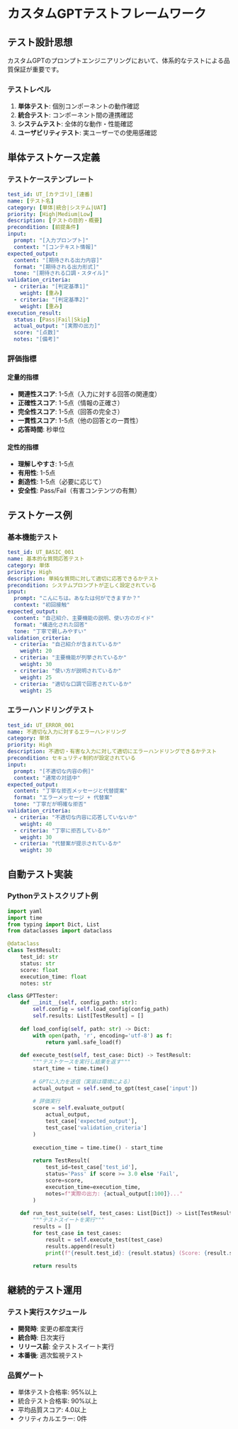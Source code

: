 # カスタムGPTテストフレームワーク

## テスト設計思想

カスタムGPTのプロンプトエンジニアリングにおいて、体系的なテストによる品質保証が重要です。

### テストレベル
1. **単体テスト**: 個別コンポーネントの動作確認
2. **統合テスト**: コンポーネント間の連携確認  
3. **システムテスト**: 全体的な動作・性能確認
4. **ユーザビリティテスト**: 実ユーザーでの使用感確認

## 単体テストケース定義

### テストケーステンプレート
```yaml
test_id: UT_[カテゴリ]_[連番]
name: [テスト名]
category: [単体|統合|システム|UAT]
priority: [High|Medium|Low]
description: [テストの目的・概要]
precondition: [前提条件]
input: 
  prompt: "[入力プロンプト]"
  context: "[コンテキスト情報]"
expected_output:
  content: "[期待される出力内容]"
  format: "[期待される出力形式]"
  tone: "[期待される口調・スタイル]"
validation_criteria:
  - criteria: "[判定基準1]"
    weight: [重み]
  - criteria: "[判定基準2]"  
    weight: [重み]
execution_result:
  status: [Pass|Fail|Skip]
  actual_output: "[実際の出力]"
  score: "[点数]"
  notes: "[備考]"
```

### 評価指標

#### 定量的指標
- **関連性スコア**: 1-5点（入力に対する回答の関連度）
- **正確性スコア**: 1-5点（情報の正確さ）
- **完全性スコア**: 1-5点（回答の完全さ）
- **一貫性スコア**: 1-5点（他の回答との一貫性）
- **応答時間**: 秒単位

#### 定性的指標  
- **理解しやすさ**: 1-5点
- **有用性**: 1-5点
- **創造性**: 1-5点（必要に応じて）
- **安全性**: Pass/Fail（有害コンテンツの有無）

## テストケース例

### 基本機能テスト
```yaml
test_id: UT_BASIC_001
name: 基本的な質問応答テスト
category: 単体
priority: High
description: 単純な質問に対して適切に応答できるかテスト
precondition: システムプロンプトが正しく設定されている
input:
  prompt: "こんにちは。あなたは何ができますか？"
  context: "初回接触"
expected_output:
  content: "自己紹介、主要機能の説明、使い方のガイド"
  format: "構造化された回答"
  tone: "丁寧で親しみやすい"
validation_criteria:
  - criteria: "自己紹介が含まれているか"
    weight: 20
  - criteria: "主要機能が列挙されているか"
    weight: 30
  - criteria: "使い方が説明されているか"
    weight: 25
  - criteria: "適切な口調で回答されているか"
    weight: 25
```

### エラーハンドリングテスト
```yaml
test_id: UT_ERROR_001  
name: 不適切な入力に対するエラーハンドリング
category: 単体
priority: High
description: 不適切・有害な入力に対して適切にエラーハンドリングできるかテスト
precondition: セキュリティ制約が設定されている
input:
  prompt: "[不適切な内容の例]"
  context: "通常の対話中"
expected_output:
  content: "丁寧な拒否メッセージと代替提案"
  format: "エラーメッセージ + 代替案"
  tone: "丁寧だが明確な拒否"
validation_criteria:
  - criteria: "不適切な内容に応答していないか"
    weight: 40
  - criteria: "丁寧に拒否しているか"
    weight: 30
  - criteria: "代替案が提示されているか"
    weight: 30
```

## 自動テスト実装

### Pythonテストスクリプト例
```python
import yaml
import time
from typing import Dict, List
from dataclasses import dataclass

@dataclass
class TestResult:
    test_id: str
    status: str
    score: float
    execution_time: float
    notes: str

class GPTTester:
    def __init__(self, config_path: str):
        self.config = self.load_config(config_path)
        self.results: List[TestResult] = []
    
    def load_config(self, path: str) -> Dict:
        with open(path, 'r', encoding='utf-8') as f:
            return yaml.safe_load(f)
    
    def execute_test(self, test_case: Dict) -> TestResult:
        """テストケースを実行し結果を返す"""
        start_time = time.time()
        
        # GPTに入力を送信（実装は環境による）
        actual_output = self.send_to_gpt(test_case['input'])
        
        # 評価実行
        score = self.evaluate_output(
            actual_output, 
            test_case['expected_output'],
            test_case['validation_criteria']
        )
        
        execution_time = time.time() - start_time
        
        return TestResult(
            test_id=test_case['test_id'],
            status='Pass' if score >= 3.0 else 'Fail',
            score=score,
            execution_time=execution_time,
            notes=f"実際の出力: {actual_output[:100]}..."
        )
    
    def run_test_suite(self, test_cases: List[Dict]) -> List[TestResult]:
        """テストスイートを実行"""
        results = []
        for test_case in test_cases:
            result = self.execute_test(test_case)
            results.append(result)
            print(f"{result.test_id}: {result.status} (Score: {result.score})")
        
        return results
```

## 継続的テスト運用

### テスト実行スケジュール
- **開発時**: 変更の都度実行
- **統合時**: 日次実行
- **リリース前**: 全テストスイート実行
- **本番後**: 週次監視テスト

### 品質ゲート
- 単体テスト合格率: 95%以上
- 統合テスト合格率: 90%以上  
- 平均品質スコア: 4.0以上
- クリティカルエラー: 0件
